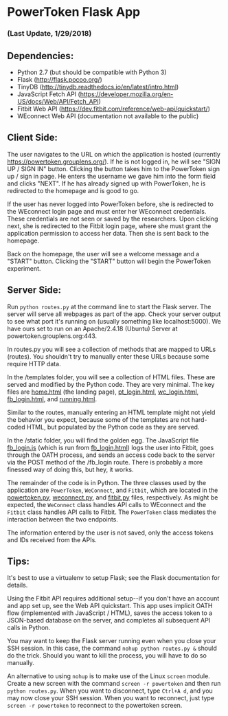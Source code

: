 # PowerToken Flask App 
### (Last Update, 1/29/2018)


## Dependencies:

* Python 2.7 (but should be compatible with Python 3)
* Flask (http://flask.pocoo.org/)
* TinyDB (http://tinydb.readthedocs.io/en/latest/intro.html)
* JavaScript Fetch API (https://developer.mozilla.org/en-US/docs/Web/API/Fetch_API)
* Fitbit Web API (https://dev.fitbit.com/reference/web-api/quickstart/)
* WEconnect Web API (documentation not available to the public)


## Client Side:

The user navigates to the URL on which the application is hosted (currently https://powertoken.grouplens.org/). If he is not logged in, he will see "SIGN UP / SIGN IN" button. Clicking the button takes him to the PowerToken sign up / sign in page. He enters the username we gave him into the form field and clicks "NEXT". If he has already signed up with PowerToken, he is redirected to the homepage and is good to go.

If the user has never logged into PowerToken before, she is redirected to the WEconnect login page and must enter her WEconnect credentials. These credentials are not seen or saved by the researchers. Upon clicking next, she is redirected to the Fitbit login page, where she must grant the application permission to access her data. Then she is sent back to the homepage.

Back on the homepage, the user will see a welcome message and a "START" button. Clicking the "START" button will begin the PowerToken experiment.


## Server Side:

Run `python routes.py` at the command line to start the Flask server. The server will serve all webpages as part of the app. Check your server output to see what port it's running on (usually something like localhost:5000). We have ours set to run on an Apache/2.4.18 (Ubuntu) Server at powertoken.grouplens.org:443.

In routes.py you will see a collection of methods that are mapped to URLs (routes). You shouldn't try to manually enter these URLs because some require HTTP data.

In the /templates folder, you will see a collection of HTML files. These are served and modified by the Python code. They are very minimal. The key files are [home.html](templates/home.html) (the landing page), [pt_login.html](templates/pt_login.html), [wc_login.html](templates/wc_login.html), [fb_login.html](templates/fb_login.html), and [running.html](templates/running.html).

Similar to the routes, manually entering an HTML template might not yield the behavior you expect, because some of the templates are not hard-coded HTML, but populated by the Python code as they are served.

In the /static folder, you will find the golden egg. The JavaScript file [fb_login.js](static/fb_login.js) (which is run from [fb_login.html](templates/fb_login.html)) logs the user into Fitbit, goes through the OATH process, and sends an access code back to the server via the POST method of the /fb_login route. There is probably a more finessed way of doing this, but hey, it works.

The remainder of the code is in Python. The three classes used by the application are `PowerToken`, `WeConnect`, and `Fitbit`, which are located in the [powertoken.py](powertoken.py), [weconnect.py](weconnect.py), and [fitbit.py](fitbit.py) files, respectively. As might be expected, the `WeConnect` class handles API calls to WEconnect and the `Fitbit` class handles API calls to Fitbit. The `PowerToken` class mediates the interaction between the two endpoints.

The information entered by the user is not saved, only the access tokens and IDs received from the APIs.


## Tips:

It's best to use a virtualenv to setup Flask; see the Flask documentation for details.

Using the Fitbit API requires additional setup--if you don't have an account and app set up, see the Web API quickstart. This app uses implicit OATH flow (implemented with JavaScript / HTML), saves the access token to a JSON-based database on the server, and completes all subsequent API calls in Python.

You may want to keep the Flask server running even when you close your SSH session. In this case, the command `nohup python routes.py &` should do the trick. Should you want to kill the process, you will have to do so manually.

An alternative to using `nohup` is to make use of the Linux `screen` module. Create a new screen with the command `screen -r powertoken` and then run `python routes.py`. When you want to disconnect, type `Ctrl+A d`, and you may now close your SSH session. When you want to reconnect, just type `screen -r powertoken` to reconnect to the powertoken screen.